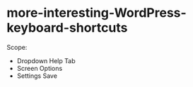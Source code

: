 # more-interesting-WordPress-keyboard-shortcuts

Scope:
- Dropdown Help Tab
- Screen Options
- Settings Save 
